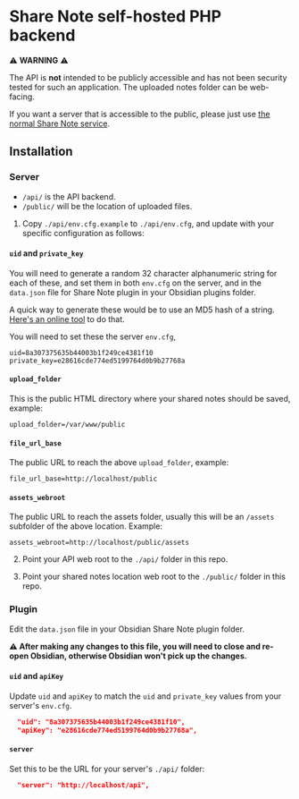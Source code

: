 # Share Note self-hosted PHP backend

⚠️ **WARNING** ⚠️

The API is **not** intended to be publicly accessible and has not been security tested for such an application. The uploaded notes folder can be web-facing.

If you want a server that is accessible to the public, please just use [the normal Share Note service](https://note.sx/).

## Installation

### Server

- `/api/` is the API backend.
- `/public/` will be the location of uploaded files.

1. Copy `./api/env.cfg.example` to `./api/env.cfg`, and update with your specific 
configuration as follows:

#### `uid` and `private_key`

You will need to generate a random 32 character alphanumeric string for each of
these, and set them in both `env.cfg` on the server, and in the `data.json` file
for Share Note plugin in your Obsidian plugins folder.

A quick way to generate these would be to use an MD5 hash of a string. 
[Here's an online tool](https://emn178.github.io/online-tools/md5.html) to do that.

You will need to set these the server `env.cfg`,

```
uid=8a307375635b44003b1f249ce4381f10
private_key=e28616cde774ed5199764d0b9b27768a
```

#### `upload_folder` 

This is the public HTML directory where your shared notes should be saved, example:

```
upload_folder=/var/www/public
```

#### `file_url_base`

The public URL to reach the above `upload_folder`, example:

```
file_url_base=http://localhost/public
```

#### `assets_webroot`

The public URL to reach the assets folder, usually this will be an `/assets` subfolder
of the above location. Example:

```
assets_webroot=http://localhost/public/assets
```

2. Point your API web root to the `./api/` folder in this repo.

3. Point your shared notes location web root to the `./public/` folder in this repo.

### Plugin

Edit the `data.json` file in your Obsidian Share Note plugin folder.

**⚠️ After making any changes to this file, you will need to close and re-open Obsidian, otherwise Obsidian won't pick up the changes.**

#### `uid` and `apiKey`

Update `uid` and `apiKey` to match the `uid` and `private_key` values from your server's `env.cfg`.

```json
  "uid": "8a307375635b44003b1f249ce4381f10",
  "apiKey": "e28616cde774ed5199764d0b9b27768a",
```

#### `server`

Set this to be the URL for your server's `./api/` folder:

```json
  "server": "http://localhost/api",
```
